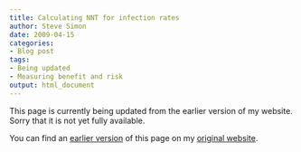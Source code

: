 ```yaml
---
title: Calculating NNT for infection rates 
author: Steve Simon
date: 2009-04-15
categories:
- Blog post
tags:
- Being updated
- Measuring benefit and risk
output: html_document
---
```


This page is currently being updated from the earlier version of my website. Sorry that it is not yet fully available.

<!---More--->

You can find an [earlier version][sim1] of this page on my [original website][sim2].

[sim1]: http://www.pmean.com/09/NntForRates.html
[sim2]: http://www.pmean.com/original_site.html
